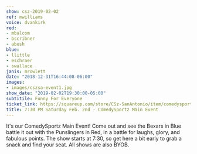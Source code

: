 ```yaml
---
show: csz-2019-02-02
ref: mwilliams
voice: dvankirk
red:
- mbalcom
- bscribner
- abush
blue:
- llittle
- eschraer
- swallace
janis: mrowlett
date: "2018-12-31T16:44:08-06:00"
images:
- images/cszsa-event1.jpg
show_date: "2019-02-02T19:30:00-05:00"
subtitile: Funny For Everyone
ticket_link: https://squareup.com/store/CSz-SanAntonio/item/comedysportz-friday-night-22
title: 7:30 PM Saturday Feb. 2nd - ComedySportz Main Event
---
```


It's our ComedySportz Main Event! Come out and see the Bexars in Blue battle it out with the Punslingers in Red, in a battle for laughs, glory, and fabulous points. The show starts at 7:30, so get here a bit early to grab a snack and find your seat. All shows are also BYOB.
